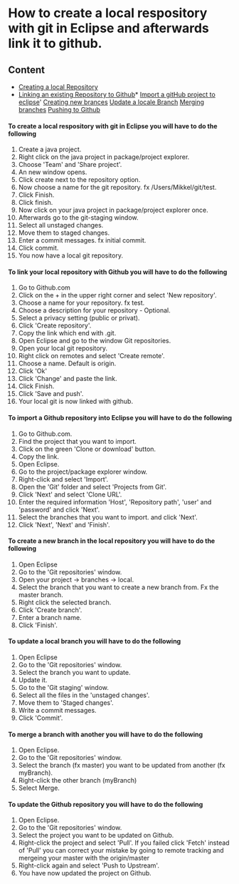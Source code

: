 # How to create a local respository with git in Eclipse and afterwards link it to github.

## Content
* [Creating a local Repository](#to-create-a-local-respository-with-git-in-eclipse-you-will-have-to-do-the-following)
* [Linking an existing Repository to Github](#to-link-your-local-repository-with-github-you-will-have-to-do-the-following)* 
[Import a gitHub project to eclipse](#to-import-a-github-repository-into-eclipse-you-will-have-to-do-the-following)'
[Creating new brances](#to-create-a-new-branch-in-the-local-repository-you-will-have-to-do-the-following)
[Update a locale Branch](#to-update-a-local-branch-you-will-have-to-do-the-following)
[Merging branches](#to-merge-a-branch-with-another-you-will-have-to-do-the-following)
[Pushing to Github](#to-update-the-github-repository-you-will-have-to-do-the-following)



#### To create a local respository with git in Eclipse you will have to do the following

1. Create a java project.
2. Right click on the java project in package/project explorer.
3. Choose 'Team' and 'Share project'.
4. An new window opens.
5. Click create next to the repository option.
6. Now choose a name for the git repository. fx /Users/Mikkel/git/test.
7. Click Finish.
8. Click finish.
9. Now click on your java project in package/project explorer once.
10. Afterwards go to the git-staging window.
11. Select all unstaged changes.
12. Move them to staged changes.
13. Enter a commit messages. fx initial commit.
14. Click commit.
15. You now have a local git repository.

#### To link your local repository with Github you will have to do the following

1. Go to Github.com
2. Click on the + in the upper right corner and select 'New repository'.
3. Choose a name for your repository. fx test.
4. Choose a description for your repository - Optional.
5. Select a privacy setting (public or privat).
6. Click 'Create repository'.
7. Copy the link which end with .git.
8. Open Eclipse and go to the window Git repositories.
9. Open your local git repository.
10. Right click on remotes and select 'Create remote'.
11. Choose a name. Default is origin.
12. Click 'Ok'
13. Click 'Change' and paste the link.
14. Click Finish.
15. Click 'Save and push'.
16. Your local git is now linked with github.

#### To import a Github repository into Eclipse you will have to do the following

1. Go to Github.com.
2. Find the project that you want to import.
3. Click on the green 'Clone or download' button.
4. Copy the link.
5. Open Eclipse.
6. Go to the project/package explorer window.
7. Right-click and select 'Import'.
8. Open the 'Git' folder and select 'Projects from Git'.
9. Click 'Next' and select 'Clone URL'.
10. Enter the required information 'Host', 'Repository path', 'user' and 'password' and click 'Next'.
11. Select the branches that you want to import. and click 'Next'.
12. Click 'Next', 'Next' and 'Finish'.
  
#### To create a new branch in the local repository you will have to do the following

1. Open Eclipse
2. Go to the 'Git repositories' window.
3. Open your project -> branches -> local.
4. Select the branch that you want to create a new branch from. Fx the master branch.
5. Right click the selected branch.
6. Click 'Create branch'. 
7. Enter a branch name.
8. Click 'Finish'.

#### To update a local branch you will have to do the following

1. Open Eclipse
2. Go to the 'Git repositories' window.
3. Select the branch you want to update.
4. Update it.
5. Go to the 'Git staging' window.
6. Select all the files in the 'unstaged changes'.
7. Move them to 'Staged changes'.
8. Write a commit messages.
9. Click 'Commit'.

#### To merge a branch with another you will have to do the following

1. Open Eclipse.
2. Go to the 'Git repositories' window.
3. Select the branch (fx master) you want to be updated from another (fx myBranch).
4. Right-click the other branch (myBranch)
5. Select Merge.

#### To update the Github repository you will have to do the following

1. Open Eclipse.
2. Go to the 'Git repositories' window.
3. Select the project you want to be updated on Github.
4. Right-click the project and select 'Pull'. If you failed click 'Fetch' instead of 'Pull' you can correct your mistake by going to remote tracking and mergeing your master with the origin/master
5. Right-click again and select 'Push to Upstream'.
6. You have now updated the project on Github.
